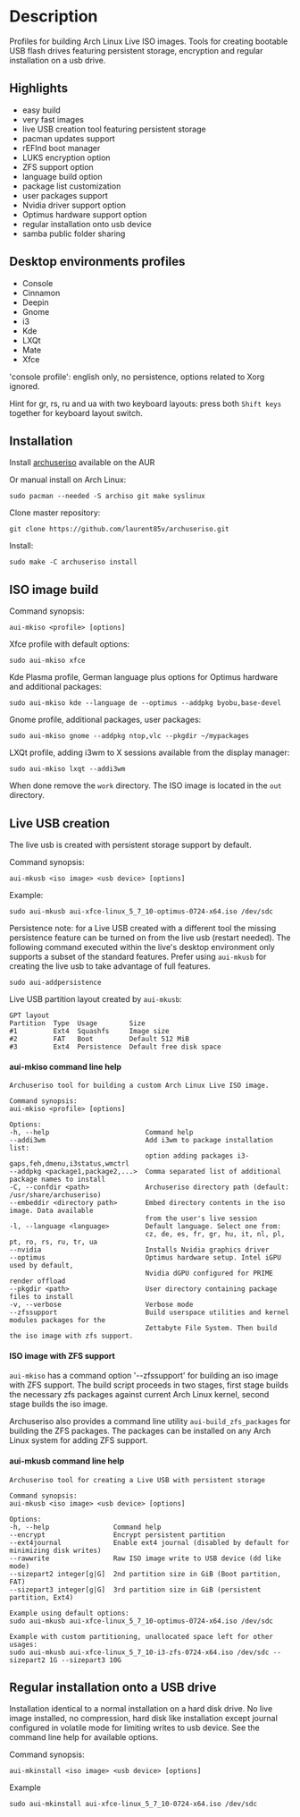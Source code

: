 Description
===========

Profiles for building Arch Linux Live ISO images. Tools for creating bootable USB flash drives featuring persistent storage, encryption and regular installation on a usb drive.

Highlights
----------

* easy build
* very fast images
* live USB creation tool featuring persistent storage
* pacman updates support
* rEFInd boot manager
* LUKS encryption option
* ZFS support option
* language build option
* package list customization
* user packages support
* Nvidia driver support option
* Optimus hardware support option
* regular installation onto usb device
* samba public folder sharing

Desktop environments profiles
-----------------------------

* Console
* Cinnamon
* Deepin
* Gnome
* i3
* Kde
* LXQt
* Mate
* Xfce

'console profile': english only, no persistence, options related to Xorg ignored.

Hint for gr, rs, ru and ua with two keyboard layouts: press both `Shift keys` together for keyboard layout switch. 

Installation
------------

Install [archuseriso](https://aur.archlinux.org/packages/archuseriso/) available on the AUR 

Or manual install on Arch Linux:

    sudo pacman --needed -S archiso git make syslinux

Clone master repository:

    git clone https://github.com/laurent85v/archuseriso.git

Install:

    sudo make -C archuseriso install

ISO image build
---------------

Command synopsis:

    aui-mkiso <profile> [options]

Xfce profile with default options:

    sudo aui-mkiso xfce

Kde Plasma profile, German language plus options for Optimus hardware and additional packages:

    sudo aui-mkiso kde --language de --optimus --addpkg byobu,base-devel

Gnome profile, additional packages, user packages:

    sudo aui-mkiso gnome --addpkg ntop,vlc --pkgdir ~/mypackages

LXQt profile, adding i3wm to X sessions available from the display manager:

    sudo aui-mkiso lxqt --addi3wm

When done remove the `work` directory. The ISO image is located in the `out` directory.

Live USB creation
-----------------
The live usb is created with persistent storage support by default.

Command synopsis:

    aui-mkusb <iso image> <usb device> [options]

Example:

    sudo aui-mkusb aui-xfce-linux_5_7_10-optimus-0724-x64.iso /dev/sdc

Persistence note: for a Live USB created with a different tool the missing persistence feature can be turned on from the live usb (restart needed). The following command executed within the live's desktop environment only supports a subset of the standard features. Prefer using `aui-mkusb` for creating the live usb to take advantage of full features.

    sudo aui-addpersistence

Live USB partition layout created by `aui-mkusb`:

    GPT layout
    Partition  Type  Usage        Size
    #1         Ext4  Squashfs     Image size 
    #2         FAT   Boot         Default 512 MiB
    #3         Ext4  Persistence  Default free disk space 

#### aui-mkiso command line help
    Archuseriso tool for building a custom Arch Linux Live ISO image.

    Command synopsis:
    aui-mkiso <profile> [options]

    Options:
    -h, --help                        Command help
    --addi3wm                         Add i3wm to package installation list:
                                      option adding packages i3-gaps,feh,dmenu,i3status,wmctrl
    --addpkg <package1,package2,...>  Comma separated list of additional package names to install
    -C, --confdir <path>              Archuseriso directory path (default: /usr/share/archuseriso)
    --embeddir <directory path>       Embed directory contents in the iso image. Data available
                                      from the user's live session
    -l, --language <language>         Default language. Select one from:
                                      cz, de, es, fr, gr, hu, it, nl, pl, pt, ro, rs, ru, tr, ua
    --nvidia                          Installs Nvidia graphics driver
    --optimus                         Optimus hardware setup. Intel iGPU used by default,
                                      Nvidia dGPU configured for PRIME render offload
    --pkgdir <path>                   User directory containing package files to install
    -v, --verbose                     Verbose mode
    --zfssupport                      Build userspace utilities and kernel modules packages for the
                                      Zettabyte File System. Then build the iso image with zfs support.

#### ISO image with ZFS support

`aui-mkiso` has a command option '--zfssupport' for building an iso image with ZFS support. The build
script proceeds in two stages, first stage builds the necessary zfs packages against current Arch Linux
kernel, second stage builds the iso image.

Archuseriso also provides a command line utility `aui-build_zfs_packages` for building the ZFS packages. The
packages can be installed on any Arch Linux system for adding ZFS support.

#### aui-mkusb command line help

    Archuseriso tool for creating a Live USB with persistent storage

    Command synopsis:
    aui-mkusb <iso image> <usb device> [options]

    Options:
    -h, --help                Command help
    --encrypt                 Encrypt persistent partition
    --ext4journal             Enable ext4 journal (disabled by default for minimizing disk writes)
    --rawwrite                Raw ISO image write to USB device (dd like mode)
    --sizepart2 integer[g|G]  2nd partition size in GiB (Boot partition, FAT)
    --sizepart3 integer[g|G]  3rd partition size in GiB (persistent partition, Ext4)

    Example using default options:
    sudo aui-mkusb aui-xfce-linux_5_7_10-optimus-0724-x64.iso /dev/sdc

    Example with custom partitioning, unallocated space left for other usages:
    sudo aui-mkusb aui-xfce-linux_5_7_10-i3-zfs-0724-x64.iso /dev/sdc --sizepart2 1G --sizepart3 10G

Regular installation onto a USB drive
-------------------------------------
Installation identical to a normal installation on a hard disk drive. No live image installed, no compression, hard disk like installation except journal configured in volatile mode for limiting writes to usb device. See the command line help for available options.

Command synopsis:

    aui-mkinstall <iso image> <usb device> [options]

Example

    sudo aui-mkinstall aui-xfce-linux_5_7_10-0724-x64.iso /dev/sdc
